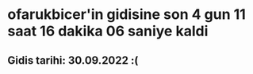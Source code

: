 # ofarukbicer'in gidisine son 4 gun 11 saat 16 dakika 06 saniye kaldi

## Gidis tarihi: 30.09.2022 :(